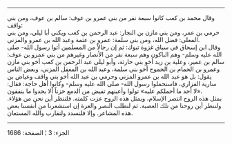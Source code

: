 ------------------------------------------------------------------------

وقال محمد بن كعب كانوا سبعة نفر من بني عمرو بن عوف: سالم بن عوف، ومن بني
واقف:  
حرمي بن عمر، ومن بني مازن بن النجار: عبد الرحمن بن كعب ويكنى أبا ليلى،
ومن بني المعلى: فضل الله، ومن بني سلمة: عمرو بن عتمة وعبد الله بن عمرو
والمزني.  
وقال ابن إسحاق في سياق غزوة تبوك: ثم إن رجالاً من المسلمين أتوا رسول
الله- صلى الله عليه وسلم- وهم الباكون وهم سبعة نفر من الأنصار وغيرهم من
بني عمرو بن عوف: سالم بن عمير، وعلية بن زيد أخو بني حارثة، وأبو ليلى عبد
الرحمن بن كعب أخو بني مازن وعمرو بن الحمام بن الجموح أخو بني سلمة، وعبد
الله بن المغفل المزني، وبعض الناس يقول: بل هو عبد الله بن عمرو المزني
وحرمي بن عبد الله أخو بني واقف وعياض بن سارية الفزاري، فاستحملوا رسول
الله- صلى الله عليه وسلم- وكانوا أهل حاجة: فقال: «لا أجد ما أحملكم عليه»
تولوا وأعينهم تفيض من الدمع حزناً ألا يجدوا ما ينفقون.  
بمثل هذه الروح انتصر الإسلام، وبمثل هذه الروح عزت كلمته. فلننظر أين نحن
من هؤلاء. ولننظر أين روحنا من تلك العصبة. ثم لنطلب النصر والعزة إن
استشعرنا من أنفسنا بعض هذه المشاعر. وإلا فلنسدد ولنقارب والله المستعان.

------------------------------------------------------------------------

الجزء: 3 ¦ الصفحة: 1686
